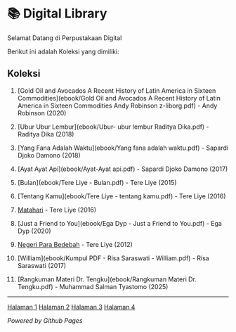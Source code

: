 # 📚 Digital Library

Selamat Datang di Perpustakaan Digital

Berikut ini adalah Koleksi yang dimiliki:

## Koleksi
1. [Gold Oil and Avocados A Recent History of Latin America in Sixteen Commodities](ebook/Gold Oil and Avocados A Recent History of Latin America in Sixteen Commodities Andy Robinson z-liborg.pdf) - Andy Robinson (2020)
   
2. [Ubur Ubur Lembur](ebook/Ubur- ubur lembur Raditya Dika.pdf) - Raditya Dika (2018)

3. [Yang Fana Adalah Waktu](ebook/Yang fana adalah waktu.pdf) - Sapardi Djoko Damono (2018)

4. [Ayat Ayat Api](ebook/Ayat-Ayat api.pdf) - Sapardi Djoko Damono (2017)

5. [Bulan](ebook/Tere Liye - Bulan.pdf) - Tere Liye (2015)

6. [Tentang Kamu](ebook/Tere Liye - tentang kamu.pdf) - Tere Liye (2016)
 
7. [Matahari](ebook/Tere_Liye_-_Matahari.pdf.pdf) - Tere Liye (2016)

8. [Just a Friend to You](ebook/Ega Dyp - Just a Friend to You.pdf) - Ega Dyp (2020)
 
9. [Negeri Para Bedebah](ebook/Negeri_Para_Bedebah.pdf) - Tere Liye (2012)

10. [William](ebook/Kumpul PDF - Risa Saraswati - William.pdf) - Risa Saraswati (2017)
 
11. [Rangkuman Materi Dr. Tengku](ebook/Rangkuman Materi Dr. Tengku.pdf) - Muhammad Salman Tyastomo (2025)


---

<a href="webti/halaman1.html">Halaman 1</a>
<a href="webti/halaman2.html">Halaman 2</a>
<a href="webti/halaman3.html">Halaman 3</a>
<a href="webti/halaman4.html">Halaman 4</a>

*Powered by Github Pages*
